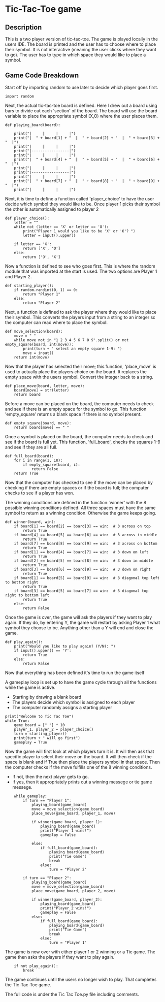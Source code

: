 # Tic-Tac-Toe game

## Description
This is a two player version of tic-tac-toe. The game is played locally in the users IDE.
The board is printed and the user has to choose where to place their symbol. It is not interactive (meaning the user clicks where they want to go).
The user has to type in which space they would like to place a symbol.

## Game Code Breakdown

Start off by importing random to use later to decide which player goes first.

```
import random  
```

Next, the actual tic-tac-toe board is defined. Here I drew out a board using bars to divide out each 'section' of the board.
The board will use the board variable to place the appropriate symbol (X,O) where the user places them.

```
def playing_board(board): 

    print("|     |     |     |")
    print("|  " + board[1] + "  |  " + board[2] + "  |  " + board[3] + "  |")
    print("|     |     |     |")
    print("|-----------------|")
    print("|     |     |     |")
    print("|  " + board[4] + "  |  " + board[5] + "  |  " + board[6] + "  |")
    print("|     |     |     |")
    print("|-----------------|")
    print("|     |     |     |")
    print("|  " + board[7] + "  |  " + board[8] + "  |  " + board[9] + "  |")
    print("|     |     |     |")
```

Next, it is time to define a function called 'player_choice' to have the user decide which symbol they would like to be.
Once player 1 picks their symbol the other is automatically assigned to player 2

```
def player_choice():  
    letter = ""
    while not (letter == 'X' or letter == 'O'):
        print("Player 1 would you like to be 'X' or 'O'? ")
        letter = input().upper()

    if letter == 'X': 
        return ['X', 'O']
    else:
        return ['O', 'X']
```

Now a function is defined to see who goes first. This is where the random module that was imported at the start is used.
The two options are Player 1 and Player 2.

```
def starting_player():  
    if random.randint(0, 1) == 0:
        return "Player 1"
    else:
        return "Player 2"
```

Next, a function is defined to ask the player where they would like to place their symbol.
This converts the players input from a string to an integer so the computer can read where to place the symbol.

```
def move_selection(board):  
    move = " "
    while move not in "1 2 3 4 5 6 7 8 9".split() or not empty_square(board, int(move)):
        print(turn + " select an empty square 1-9: ")
        move = input()
    return int(move)  
```

Now that the player has selected their move; this function, 'place_move' is used to actually place the players choice on the board.
It replaces the empty space with the users symbol. Convert the integer back to a string.

```
def place_move(board, letter, move):  
    board[move] = str(letter)  
    return board
```

Before a move can be placed on the board, the computer needs to check and see if there is an empty space for the symbol to go.
This function 'empty_square' returns a blank space if there is no symbol present. 

```
def empty_square(board, move):  
    return board[move] == " "
```

Once a symbol is placed on the board, the computer needs to check and see if the board is full yet. 
This function, 'full_board', checks the squares 1-9 and see if they are all full.

```
def full_board(board): 
    for i in range(1, 10):
        if empty_square(board, i):
            return False
    return True
```

Now that the computer has checked to see if the move can be placed by checking if there are empty spaces or if the board is full; the computer checks to see if a player has won.

The winning conditions are defined in the function 'winner' with the 8 possible winning conditions defined. All three spaces must have the same symbol to return as a winning condition. Otherwise the game keeps going.

```
def winner(board, win):  
    if board[1] == board[2] == board[3] == win:  # 3 across on top
        return True
    if board[4] == board[5] == board[6] == win:  # 3 across in middle
        return True
    if board[7] == board[8] == board[9] == win:  # 3 across on bottom
        return True
    if board[1] == board[4] == board[7] == win:  # 3 down on left
        return True
    if board[2] == board[5] == board[8] == win:  # 3 down in middle
        return True
    if board[3] == board[6] == board[9] == win:  # 3 down on right
        return True
    if board[1] == board[5] == board[9] == win:  # 3 diagonal top left to bottom right
        return True
    if board[3] == board[5] == board[7] == win:  # 3 diagonal top right to bottom left
        return True
    else:
        return False
```

Once the game is over, the game will ask the players if they want to play again. 
If they do, by entering Y, the game will restart by asking Player 1 what symbol they choose to be.
Anything other than a Y will end and close the game.

```
def play_again():  
    print("Would you like to play again? (Y/N): ")
    if input().upper() == 'Y':
        return True
    else:
        return False
```

Now that everything has been defined it's time to run the game itself

A gameplay loop is set up to have the game cycle through all the functions while the game is active.
- Starting by drawing a blank board
- The players decide which symbol is assigned to each player
- The computer randomly assigns a starting player

```
print("Welcome to Tic Tac Toe")
while True:
    game_board = [" "] * 10  
    player_1, player_2 = player_choice() 
    turn = starting_player()  
    print(turn + " will go first")
    gameplay = True  
```

Now the game will first look at which players turn it is. It will then ask that specific player to select their move on the board.
It will then check if the space is blank and if True then place the players symbol in that space. Then the computer checks if the move fulfills one of the 8 winning conditions. 
- If not, then the next player gets to go.
- If yes, then it appropriately prints out a winning messege or tie game messege.

```
    while gameplay:  
        if turn == "Player 1":  
            playing_board(game_board)  
            move = move_selection(game_board) 
            place_move(game_board, player_1, move)  

            if winner(game_board, player_1):  
                playing_board(game_board)
                print("Player 1 wins!")
                gameplay = False

            else:
                if full_board(game_board):  
                    playing_board(game_board)
                    print("Tie Game")
                    break
                else:
                    turn = "Player 2"

        if turn == "Player 2":  
            playing_board(game_board)
            move = move_selection(game_board)
            place_move(game_board, player_2, move)

            if winner(game_board, player_2):
                playing_board(game_board)
                print("Player 2 wins!")
                gameplay = False
            else:
                if full_board(game_board):
                    playing_board(game_board)
                    print("Tie Game")
                    break
                else:
                    turn = "Player 1"
```

The game is now over with either player 1 or 2 winning or a Tie game. The game then asks the players if they want to play again.

```
    if not play_again():  
        break
```

The game continues until the users no longer wish to play. 
That completes the Tic-Tac-Toe game.

The full code is under the Tic Tac Toe.py file including comments.
